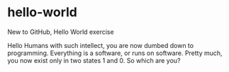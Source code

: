 # hello-world
New to GitHub, Hello World exercise

Hello Humans
with such intellect, you are now dumbed down to programming. Everything is a software, or runs on software. Pretty much, you now exist only in two states 1 and 0. So which are you? 
